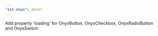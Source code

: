 ```yaml
---
"sit-onyx": minor
---
```


Add property 'loading' for OnyxButton, OnyxCheckbox, OnyxRadioButton and OnyxSwitch
